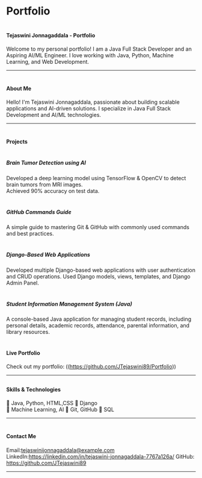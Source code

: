 # Portfolio 
# <h4> Tejaswini Jonnagaddala - Portfolio</h4>

Welcome to my personal portfolio! I am a Java Full Stack Developer and an Aspiring AI/ML Engineer. I love working with Java, Python, Machine Learning, and Web Development.

---

# <h4> About Me  </h4>
Hello! I'm Tejaswini Jonnagaddala, passionate about building scalable applications and AI-driven solutions. I specialize in Java Full Stack Development and AI/ML technologies.

---

# <h4> Projects  </h4>

# <h5> Brain Tumor Detection using AI  </h5>
Developed a deep learning model using TensorFlow & OpenCV to detect brain tumors from MRI images.  
Achieved 90% accuracy on test data.  

# <h5> GitHub Commands Guide  </h5>
A simple guide to mastering Git & GitHub with commonly used commands and best practices.  

# <h5> Django-Based Web Applications</h5>

Developed multiple Django-based web applications with user authentication and CRUD operations. Used Django models, views, templates, and Django Admin Panel.

# <h5> Student Information Management System (Java)</h5>
 A console-based Java application for managing student records, including personal details, academic records, attendance, parental information, and library resources.


# <h4> Live Portfolio </h4> 
Check out my portfolio: ((https://github.com/JTejaswini89/Portfolio)) 

---

## <h4> Skills & Technologies  </h4>

🔹 Java, Python, HTML,CSS
🔹 Django  
🔹 Machine Learning, AI
🔹 Git, GitHub
🔹 SQL

---

# <h4> Contact Me  <h4>
Email:tejaswinijonnagaddala@example.com  
LinkedIn:https://linkedin.com/in/tejaswini-jonnagaddala-7767a126a/
GitHub: https://github.com/JTejaswini89 

---
